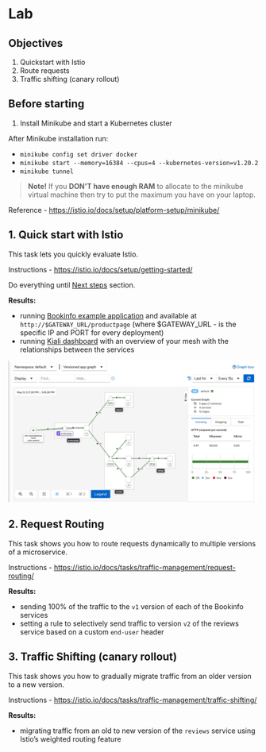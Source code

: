 
# Lab

## Objectives

1. Quickstart with Istio
2. Route requests
3. Traffic shifting (canary rollout)

## Before starting

1. Install Minikube and start a Kubernetes cluster

After Minikube installation run:

- `minikube config set driver docker`
- `minikube start --memory=16384 --cpus=4 --kubernetes-version=v1.20.2`
- `minikube tunnel`

> **Note!** If you **DON'T have enough RAM** to allocate to the minikube virtual machine then try to put the maximum you have on your laptop.

Reference - https://istio.io/docs/setup/platform-setup/minikube/

## 1. Quick start with Istio

This task lets you quickly evaluate Istio.

Instructions - https://istio.io/docs/setup/getting-started/

Do everything until [Next steps](https://istio.io/docs/setup/getting-started/#next-steps) section.

**Results:**

- running [Bookinfo example application](https://istio.io/docs/examples/bookinfo/) and available at `http://$GATEWAY_URL/productpage` (where $GATEWAY_URL - is the specific IP and PORT for every deployment)
- running [Kiali dashboard](https://kiali.io/) with an overview of your mesh with the relationships between the services

![Kiali dashboard](image/kiali-example2.jpg)

## 2. Request Routing

This task shows you how to route requests dynamically to multiple versions of a microservice.

Instructions - https://istio.io/docs/tasks/traffic-management/request-routing/

**Results:**

- sending 100% of the traffic to the `v1` version of each of the Bookinfo services
- setting a rule to selectively send traffic to version `v2` of the reviews service based on a custom `end-user` header

## 3. Traffic Shifting (canary rollout)

This task shows you how to gradually migrate traffic from an older version to a new version.

Instructions - https://istio.io/docs/tasks/traffic-management/traffic-shifting/

**Results:**

- migrating traffic from an old to new version of the `reviews` service using Istio’s weighted routing feature

